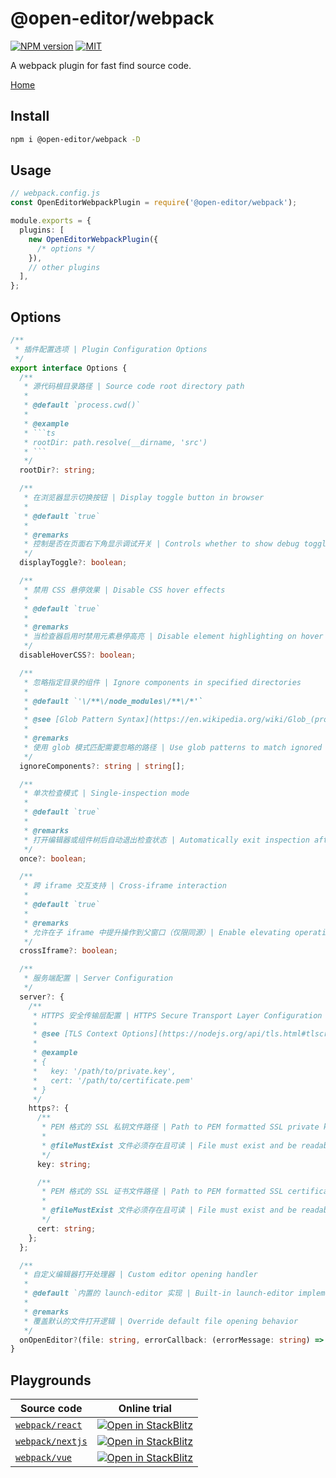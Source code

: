 # @open-editor/webpack

[![NPM version](https://img.shields.io/npm/v/@open-editor/webpack?color=)](https://www.npmjs.com/package/@open-editor/webpack)
[![MIT](https://img.shields.io/github/license/zjxxxxxxxxx/open-editor)](https://opensource.org/licenses/MIT)

A webpack plugin for fast find source code.

[Home](https://github.com/zjxxxxxxxxx/open-editor#readme)

## Install

```bash
npm i @open-editor/webpack -D
```

## Usage

```ts
// webpack.config.js
const OpenEditorWebpackPlugin = require('@open-editor/webpack');

module.exports = {
  plugins: [
    new OpenEditorWebpackPlugin({
      /* options */
    }),
    // other plugins
  ],
};
```

## Options

````ts
/**
 * 插件配置选项 | Plugin Configuration Options
 */
export interface Options {
  /**
   * 源代码根目录路径 | Source code root directory path
   *
   * @default `process.cwd()`
   *
   * @example
   * ```ts
   * rootDir: path.resolve(__dirname, 'src')
   * ```
   */
  rootDir?: string;

  /**
   * 在浏览器显示切换按钮 | Display toggle button in browser
   *
   * @default `true`
   *
   * @remarks
   * 控制是否在页面右下角显示调试开关 | Controls whether to show debug toggle at bottom-right corner
   */
  displayToggle?: boolean;

  /**
   * 禁用 CSS 悬停效果 | Disable CSS hover effects
   *
   * @default `true`
   *
   * @remarks
   * 当检查器启用时禁用元素悬停高亮 | Disable element highlighting on hover when inspector is active
   */
  disableHoverCSS?: boolean;

  /**
   * 忽略指定目录的组件 | Ignore components in specified directories
   *
   * @default `'\/**\/node_modules\/**\/*'`
   *
   * @see [Glob Pattern Syntax](https://en.wikipedia.org/wiki/Glob_(programming))
   *
   * @remarks
   * 使用 glob 模式匹配需要忽略的路径 | Use glob patterns to match ignored paths
   */
  ignoreComponents?: string | string[];

  /**
   * 单次检查模式 | Single-inspection mode
   *
   * @default `true`
   *
   * @remarks
   * 打开编辑器或组件树后自动退出检查状态 | Automatically exit inspection after opening editor or component tree
   */
  once?: boolean;

  /**
   * 跨 iframe 交互支持 | Cross-iframe interaction
   *
   * @default `true`
   *
   * @remarks
   * 允许在子 iframe 中提升操作到父窗口（仅限同源）| Enable elevating operations from child iframes to parent window (same-origin only)
   */
  crossIframe?: boolean;

  /**
   * 服务端配置 | Server Configuration
   */
  server?: {
    /**
     * HTTPS 安全传输层配置 | HTTPS Secure Transport Layer Configuration
     *
     * @see [TLS Context Options](https://nodejs.org/api/tls.html#tlscreatesecurecontextoptions)
     *
     * @example
     * {
     *   key: '/path/to/private.key',
     *   cert: '/path/to/certificate.pem'
     * }
     */
    https?: {
      /**
       * PEM 格式的 SSL 私钥文件路径 | Path to PEM formatted SSL private key file
       *
       * @fileMustExist 文件必须存在且可读 | File must exist and be readable
       */
      key: string;

      /**
       * PEM 格式的 SSL 证书文件路径 | Path to PEM formatted SSL certificate file
       *
       * @fileMustExist 文件必须存在且可读 | File must exist and be readable
       */
      cert: string;
    };
  };

  /**
   * 自定义编辑器打开处理器 | Custom editor opening handler
   *
   * @default `内置的 launch-editor 实现 | Built-in launch-editor implementation`
   *
   * @remarks
   * 覆盖默认的文件打开逻辑 | Override default file opening behavior
   */
  onOpenEditor?(file: string, errorCallback: (errorMessage: string) => void): void;
}
````

## Playgrounds

| Source code                                                                                         | Online trial                                                                                                                                                                     |
| --------------------------------------------------------------------------------------------------- | -------------------------------------------------------------------------------------------------------------------------------------------------------------------------------- |
| [`webpack/react`](https://github.com/zjxxxxxxxxx/open-editor/tree/main/playgrounds/webpack-react)   | [![Open in StackBlitz](https://developer.stackblitz.com/img/open_in_stackblitz.svg)](https://stackblitz.com/github/zjxxxxxxxxx/open-editor/tree/main/playgrounds/webpack-react)  |
| [`webpack/nextjs`](https://github.com/zjxxxxxxxxx/open-editor/tree/main/playgrounds/webpack-nextjs) | [![Open in StackBlitz](https://developer.stackblitz.com/img/open_in_stackblitz.svg)](https://stackblitz.com/github/zjxxxxxxxxx/open-editor/tree/main/playgrounds/webpack-nextjs) |
| [`webpack/vue`](https://github.com/zjxxxxxxxxx/open-editor/tree/main/playgrounds/webpack-vue)       | [![Open in StackBlitz](https://developer.stackblitz.com/img/open_in_stackblitz.svg)](https://stackblitz.com/github/zjxxxxxxxxx/open-editor/tree/main/playgrounds/webpack-vue)    |
